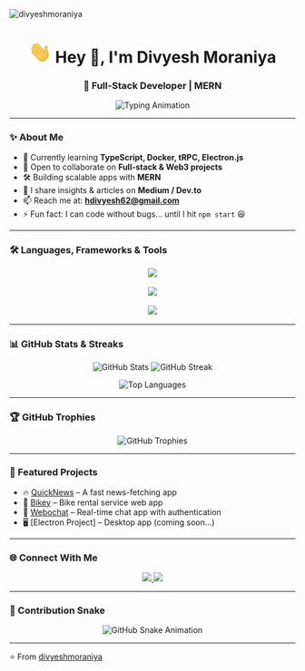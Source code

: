 <!-- Profile Views Counter -->

<p align="left"> 
  <img src="https://komarev.com/ghpvc/?username=divyeshmoraniya&label=Profile%20views&color=0e75b6&style=flat" alt="divyeshmoraniya" /> 
</p>

<!-- Banner -->

<h1 align="center">
  <img src="https://raw.githubusercontent.com/ABSphreak/ABSphreak/master/gifs/Hi.gif" width="40px">
  Hey 👋, I'm Divyesh Moraniya
</h1>
<h3 align="center">🚀 Full-Stack Developer | MERN </h3>

<!-- Typing animation -->

<p align="center">
  <img src="https://readme-typing-svg.demolab.com?font=Fira+Code&size=22&pause=1000&color=00F700&center=true&vCenter=true&width=550&lines=Full-stack+Developer;MERN;Open+Source+Contributor;Tech+Explorer+%7C+Always+Learning" alt="Typing Animation" />
</p>

---

### ✨ About Me

* 🌱 Currently learning **TypeScript, Docker, tRPC, Electron.js**
* 👯 Open to collaborate on **Full-stack & Web3 projects**
* 🛠 Building scalable apps with **MERN**
* 📝 I share insights & articles on **Medium / Dev.to**
* 📫 Reach me at: **[hdivyesh62@gmail.com](mailto:hdivyesh62@gmail.com)**
* ⚡ Fun fact: I can code without bugs… until I hit `npm start` 😆

---

### 🛠️ Languages, Frameworks & Tools

<p align="center">
  <img src="https://skillicons.dev/icons?i=html,css,js,ts,react,nextjs,nodejs,express,mongodb,prisma,redis,firebase" />
</p>

<p align="center">
  <img src="https://skillicons.dev/icons?i=cpp,java,python,docker,git,tailwind,bootstrap,figma,vscode,electron" />
</p>

<p align="center">
  <img src="https://skillicons.dev/icons?i=trpc,webpack,postman,nginx,bash" />
</p>

---

### 📊 GitHub Stats & Streaks

<p align="center">
  <img src="https://github-readme-stats.vercel.app/api?username=divyeshmoraniya&show_icons=true&theme=tokyonight&hide_border=true&bg_color=0D1117&count_private=true&include_all_commits=true" alt="GitHub Stats" />
  <img src="https://streak-stats.demolab.com?user=divyeshmoraniya&theme=tokyonight&hide_border=true&background=0D1117" alt="GitHub Streak" />
</p>

<p align="center">
  <img src="https://github-readme-stats.vercel.app/api/top-langs/?username=divyeshmoraniya&layout=compact&theme=tokyonight&hide_border=true&bg_color=0D1117" alt="Top Languages" />
</p>

---

### 🏆 GitHub Trophies

<p align="center">
  <img src="https://github-profile-trophy.vercel.app/?username=divyeshmoraniya&theme=algolia&no-frame=true&margin-w=15&margin-h=15" alt="GitHub Trophies" />
</p>

---

### 📂 Featured Projects

* 🔥 [QuickNews](https://github.com/divyeshmoraniya/quicknews) – A fast news-fetching app
* 🚴 [Bikey](https://github.com/divyeshmoraniya/bikey) – Bike rental service web app
* 💬 [Webochat](https://github.com/divyeshmoraniya/webochat) – Real-time chat app with authentication
* 🖥️ [Electron Project] – Desktop app (coming soon...)

---

### 🌐 Connect With Me

<p align="center">
  <a href="mailto:hdivyesh62@gmail.com">
    <img src="https://img.shields.io/badge/Gmail-D14836?style=for-the-badge&logo=gmail&logoColor=white" />
  </a>
  <a href="https://www.linkedin.com/in/divyesh-moraniya-203601292">
    <img src="https://img.shields.io/badge/LinkedIn-0077B5?style=for-the-badge&logo=linkedin&logoColor=white" />
  </a>
</p>

---

### 🐍 Contribution Snake

<p align="center">
  <img src="https://github.com/divyeshmoraniya/divyeshmoraniya/blob/output/github-contribution-grid-snake-dark.svg" alt="GitHub Snake Animation" />
</p>

---

⭐ From [divyeshmoraniya](https://github.com/divyeshmoraniya)
